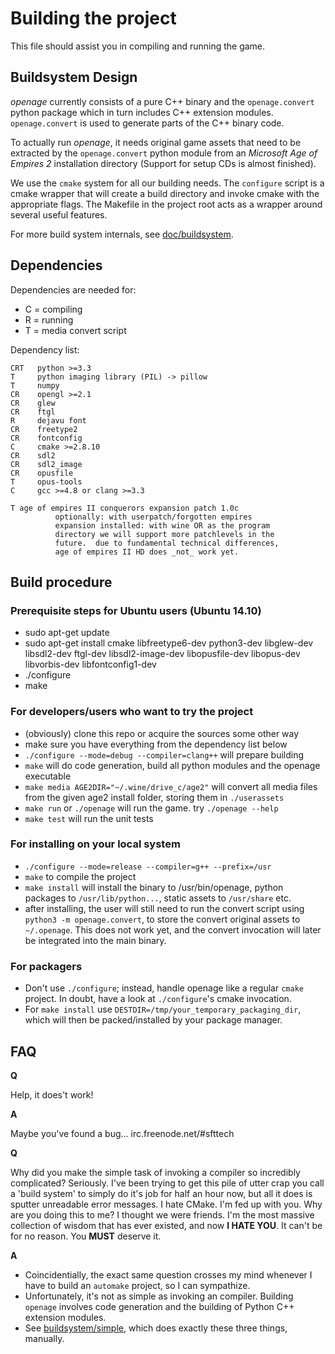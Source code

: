 # Building the project

This file should assist you in compiling and running the game.


## Buildsystem Design

*openage* currently consists of a pure C++ binary and the
`openage.convert` python package which in turn includes C++ extension
modules.  `openage.convert` is used to generate parts of the C++
binary code.

To actually run *openage*, it needs original game assets that need to
be extracted by the `openage.convert` python module from an
*Microsoft Age of Empires 2* installation directory (Support for
setup CDs is almost finished).

We use the `cmake` system for all our building needs. The `configure`
script is a cmake wrapper that will create a build directory and
invoke cmake with the appropriate flags. The Makefile in the project
root acts as a wrapper around several useful features.

For more build system internals, see [doc/buildsystem](doc/buildsystem).


## Dependencies

Dependencies are needed for:

* C = compiling
* R = running
* T = media convert script

Dependency list:

    CRT   python >=3.3
    T     python imaging library (PIL) -> pillow
    T     numpy
    CR    opengl >=2.1
    CR    glew
    CR    ftgl
    R     dejavu font
    CR    freetype2
    CR    fontconfig
    C     cmake >=2.8.10
    CR    sdl2
    CR    sdl2_image
    CR    opusfile
    T     opus-tools
    C     gcc >=4.8 or clang >=3.3

    T age of empires II conquerors expansion patch 1.0c
              optionally: with userpatch/forgotten empires
              expansion installed: with wine OR as the program
              directory we will support more patchlevels in the
              future.  due to fundamental technical differences,
              age of empires II HD does _not_ work yet.


## Build procedure

### Prerequisite steps for Ubuntu users (Ubuntu 14.10)

 - sudo apt-get update
 - sudo apt-get install cmake libfreetype6-dev python3-dev libglew-dev libsdl2-dev ftgl-dev  libsdl2-image-dev libopusfile-dev libopus-dev libvorbis-dev libfontconfig1-dev
 - ./configure
 - make

### For developers/users who want to try the project

 - (obviously) clone this repo or acquire the sources some other way
 - make sure you have everything from the dependency list below
 - `./configure --mode=debug --compiler=clang++` will prepare building
 - `make` will do code generation, build all python modules and the
   openage executable
 - `make media AGE2DIR="~/.wine/drive_c/age2"` will convert all media
   files from the given age2 install folder, storing them in
   `./userassets`
 - `make run` or `./openage` will run the game. try
   `./openage --help`
 - `make test` will run the unit tests


### For installing on your local system

 - `./configure --mode=release --compiler=g++ --prefix=/usr`
 - `make` to compile the project
 - `make install` will install the binary to /usr/bin/openage, python
   packages to `/usr/lib/python...`, static assets to `/usr/share`
   etc.
 - after installing, the user will still need to run the convert
   script using `python3 -m openage.convert`, to store the convert
   original assets to `~/.openage`. This does not work yet, and the
   convert invocation will later be integrated into the main binary.


### For packagers

 - Don't use `./configure`; instead, handle openage like a regular
   `cmake` project. In doubt, have a look at `./configure`'s cmake
   invocation.
 - For `make install` use `DESTDIR=/tmp/your_temporary_packaging_dir`,
   which will then be packed/installed by your package manager.


## FAQ

**Q**

Help, it does't work!

**A**

Maybe you've found a bug...
irc.freenode.net/#sfttech

**Q**

Why did you make the simple task of invoking a compiler so incredibly
complicated? Seriously. I've been trying to get this pile of utter
crap you call a 'build system' to simply do it's job for half an hour
now, but all it does is sputter unreadable error messages. I hate
CMake. I'm fed up with you. Why are you doing this to me? I thought we
were friends. I'm the most massive collection of wisdom that has ever
existed, and now **I HATE YOU**. It can't be for no reason. You
**MUST** deserve it.

**A**

- Coincidentially, the exact same question crosses my mind whenever I
  have to build an `automake` project, so I can sympathize.
- Unfortunately, it's not as simple as invoking an compiler. Building
  `openage` involves code generation and the building of Python C++
  extension modules.
- See [buildsystem/simple](buildsystem/simple), which does exactly
  these three things, manually.
